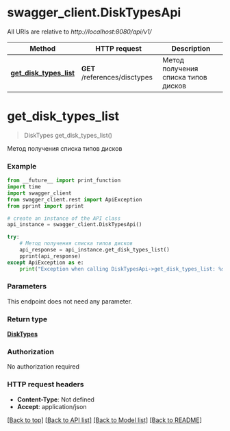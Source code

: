 # swagger_client.DiskTypesApi

All URIs are relative to *http://localhost:8080/api/v1/*

Method | HTTP request | Description
------------- | ------------- | -------------
[**get_disk_types_list**](DiskTypesApi.md#get_disk_types_list) | **GET** /references/disctypes | Метод получения списка типов дисков

# **get_disk_types_list**
> DiskTypes get_disk_types_list()

Метод получения списка типов дисков

### Example
```python
from __future__ import print_function
import time
import swagger_client
from swagger_client.rest import ApiException
from pprint import pprint

# create an instance of the API class
api_instance = swagger_client.DiskTypesApi()

try:
    # Метод получения списка типов дисков
    api_response = api_instance.get_disk_types_list()
    pprint(api_response)
except ApiException as e:
    print("Exception when calling DiskTypesApi->get_disk_types_list: %s\n" % e)
```

### Parameters
This endpoint does not need any parameter.

### Return type

[**DiskTypes**](DiskTypes.md)

### Authorization

No authorization required

### HTTP request headers

 - **Content-Type**: Not defined
 - **Accept**: application/json

[[Back to top]](#) [[Back to API list]](../README.md#documentation-for-api-endpoints) [[Back to Model list]](../README.md#documentation-for-models) [[Back to README]](../README.md)

